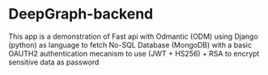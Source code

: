 # DeepGraph-backend
This app is a demonstration of Fast api with Odmantic (ODM) using Django (python) as language to fetch No-SQL Database (MongoDB)
with a basic OAUTH2 authentication mecanism to use (JWT + HS256) + RSA to encrypt sensitive data as password
